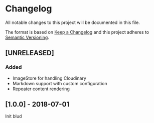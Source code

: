 # Changelog

All notable changes to this project will be documented in this file.

The format is based on [Keep a Changelog](http://keepachangelog.com/en/1.0.0/)
and this project adheres to [Semantic Versioning](http://semver.org/spec/v2.0.0.html).

## [UNRELEASED]

### Added

- ImageStore for handling Cloudinary
- Markdown support with custom configuration
- Repeater content rendering

## [1.0.0] - 2018-07-01

Init blud
